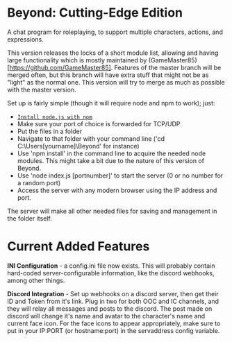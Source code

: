 # Beyond: Cutting-Edge Edition
A chat program for roleplaying, to support multiple characters, actions, and expressions.

This version releases the locks of a short module list, allowing and having large functionality which is mostly maintained by (GameMaster85)[https://github.com/GameMaster85]. Features of the master branch will be merged often, but this branch will have extra stuff that might not be as "light" as the normal one. This version will try to merge as much as possible with the master version.

Set up is fairly simple (though it will require node and npm to work); just:

* [`Install node.js with npm`](https://nodejs.org/en/)
* Make sure your port of choice is forwarded for TCP/UDP
* Put the files in a folder
* Navigate to that folder with your command line ('cd C:\Users\[yourname]\Beyond' for instance)
* Use 'npm install' in the command line to acquire the needed node modules. This might take a bit due to the nature of this version of Beyond.
* Use 'node index.js [portnumber]' to start the server (0 or no number for a random port)
* Access the server with any modern browser using the IP address and port.

The server will make all other needed files for saving and management in the folder itself.

# Current Added Features

**INI Configuration** - a config.ini file now exists. This will probably contain hard-coded server-configurable information, like the discord webhooks, among other things.

**Discord Integration** - Set up webhooks on a discord server, then get their ID and Token from it's link. Plug in two for both OOC and IC channels, and they will relay all messages and posts to the discord. The post made on discord will change it's name and avatar to the character's name and current face icon. For the face icons to appear appropriately, make sure to put in your IP:PORT (or hostname:port) in the servaddress config variable.